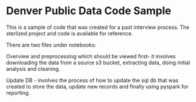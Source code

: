 # Denver Public Data Code Sample
This is a sample of code that was created for a past interview process.
The sterlized project and code is available for reference.

There are two files under notebooks:

Overview and preprocessing which should be viewed first- it involves downloading the data from a source s3 bucket, extracting data, doing initial analysis and cleaning.

Update DB - involves the process of how to update the sql db that was created to store the data, update new records and finally using pyspark for reporting.
